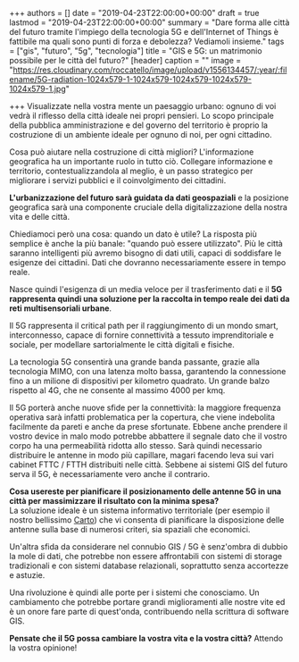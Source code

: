 +++
authors = []
date = "2019-04-23T22:00:00+00:00"
draft = true
lastmod = "2019-04-23T22:00:00+00:00"
summary = "Dare forma alle città del futuro tramite l'impiego della tecnologia 5G e dell'Internet of Things è fattibile ma quali sono punti di forza e debolezza? Vediamoli insieme."
tags = ["gis", "futuro", "5g", "tecnologia"]
title = "GIS e 5G: un matrimonio possibile per le città del futuro?"
[header]
caption = ""
image = "https://res.cloudinary.com/roccatello/image/upload/v1556134457/:year/:filename/5G-radiation-1024x579-1-1024x579-1024x579-1024x579-1024x579-1.jpg"

+++
Visualizzate nella vostra mente un paesaggio urbano: ognuno di voi vedrà il riflesso della città ideale nei propri pensieri. Lo scopo principale della pubblica amministrazione e del governo del territorio è proprio la costruzione di un ambiente ideale per ognuno di noi, per ogni cittadino.

Cosa può aiutare nella costruzione di città migliori? L'informazione geografica ha un  importante ruolo in tutto ciò. Collegare informazione e territorio, contestualizzandola al meglio, è un passo strategico per migliorare i servizi pubblici e il coinvolgimento dei cittadini.

**L'urbanizzazione del futuro sarà guidata da dati geospaziali** e la posizione geografica sarà una componente cruciale della digitalizzazione della nostra vita e delle città.

Chiediamoci però una cosa: quando un dato è utile? La risposta più semplice è anche la più banale: "quando può essere utilizzato". Più le città saranno intelligenti più avremo bisogno di dati utili, capaci di soddisfare le esigenze dei cittadini. Dati che dovranno necessariamente essere in tempo reale.

Nasce quindi l'esigenza di un media veloce per il trasferimento dati e il **5G rappresenta quindi una soluzione per la raccolta in tempo reale dei dati da reti multisensoriali urbane**.

Il 5G rappresenta il critical path per il raggiungimento di un mondo smart, interconnesso, capace di fornire connettività a tessuto imprenditoriale e sociale, per modellare sartorialmente le città digitali e fisiche.

La tecnologia 5G consentirà una grande banda passante, grazie alla tecnologia MIMO, con una latenza molto bassa, garantendo la connessione fino a un milione di dispositivi per kilometro quadrato. Un grande balzo rispetto al 4G, che ne consente al massimo 4000 per kmq.

Il 5G porterà anche nuove sfide per la connettività: la maggiore frequenza operativa sarà infatti problematica per la copertura, che viene indebolita facilmente da pareti e anche da prese sfortunate. Ebbene anche prendere il vostro device in malo modo potrebbe abbattere il segnale dato che il vostro corpo ha una permeabilità ridotta allo stesso. Sarà quindi necessario distribuire le antenne in modo più capillare, magari facendo leva sui vari cabinet FTTC / FTTH distribuiti nelle città. Sebbene ai sistemi GIS del futuro serva il 5G, è necessariamente vero anche il contrario.

**Cosa usereste per pianificare il posizionamento delle antenne 5G in una città per massimizzare il risultato con la minima spesa?**  
La soluzione ideale è un sistema informativo territoriale (per esempio il nostro bellissimo [Carto](https://www.3dgis.it)) che vi consenta di pianificare la disposizione delle antenne sulla base di numerosi criteri, sia spaziali che economici.

Un'altra sfida da considerare nel connubio GIS / 5G è senz'ombra di dubbio la mole di dati, che potrebbe non essere affrontabili con sistemi di storage tradizionali e con sistemi database relazionali, soprattutto senza accortezze e astuzie.

Una rivoluzione è quindi alle porte per i sistemi che conosciamo. Un cambiamento che potrebbe portare grandi miglioramenti alle nostre vite ed è un onore fare parte di quest'onda, contribuendo nella scrittura di software GIS.

**Pensate che il 5G possa cambiare la vostra vita e la vostra città?** Attendo la vostra opinione!
